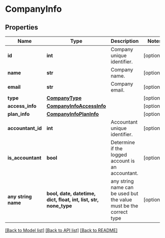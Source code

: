 # CompanyInfo



## Properties
Name | Type | Description | Notes
------------ | ------------- | ------------- | -------------
**id** | **int** | Company unique identifier. | [optional] 
**name** | **str** | Company name. | [optional] 
**email** | **str** | Company email. | [optional] 
**type** | [**CompanyType**](CompanyType.md) |  | [optional] 
**access_info** | [**CompanyInfoAccessInfo**](CompanyInfoAccessInfo.md) |  | [optional] 
**plan_info** | [**CompanyInfoPlanInfo**](CompanyInfoPlanInfo.md) |  | [optional] 
**accountant_id** | **int** | Accountant unique identifier. | [optional] 
**is_accountant** | **bool** | Determine if the logged account is an accountant. | [optional] 
**any string name** | **bool, date, datetime, dict, float, int, list, str, none_type** | any string name can be used but the value must be the correct type | [optional]

[[Back to Model list]](../README.md#documentation-for-models) [[Back to API list]](../README.md#documentation-for-api-endpoints) [[Back to README]](../README.md)


